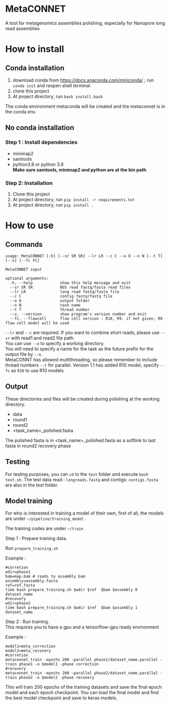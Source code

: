 # MetaCONNET
A tool for metagenomics assemblies polishing, especially for Nanopore long read assemblies

# How to install

## Conda installation
1. download conda from https://docs.anaconda.com/miniconda/ ; run `conda init` and reopen shell terminal
2. clone this project
3. At project directory, run `bash install.bash`

The conda environment metaconda will be created and the metaconnet is in the conda env.

## No conda installation
### Step 1 : Install dependencies
- minimap2
- samtools
- python3.8 or python 3.9   
**Make sure samtools, minimap2 and python are at the bin path**

### Step 2: Installation
1. Clone this project 
2. At project directory, run `pip install -r requirements.txt`
3. At project directory, run `pip install .`

# How to use

## Commands

```
usage: MetaCONNET [-h] [--sr SR SR] --lr LR --c C --o O --n N [--t T] [--v] [--fc FC]

MetaCONNET input

optional arguments:
  -h, --help            show this help message and exit
  --sr SR SR            NGS read fastq/fasta read files
  --lr LR               long read fastq/fasta file
  --c C                 contig fastq/fastq file
  --o O                 output folder
  --n N                 task name
  --t T                 thread number
  --v, --version        show program's version number and exit
  --fc, --flowcell      flow cell version : R10, R9. if not given, R9 flow cell model will be used
```

`--lr` and `--c` are required. If you want to combine short reads, please use `--sr` with read1 and read2 file path.   
You can use `--o` to specify a working directory.    
You will need to specify a name for the task as the future prefix for the output file by `--n`.    
MetaCONNT has allowed multithreading, so please remember to include thread numbers `--t` for parallel.
Version 1.1 has added R10 model, specify `--fc` as `R10` to use R10 models 

## Output
These directories and files will be created during polishing at the working directory.
- data
- round1
- round2 
- <task_name>_polished.fasta

The polished fasta is in <task_name>_polished.fasta as a softlink to last fasta in round2 recovery phase

## Testing

For testing purposes, you can `cd` to the `test` folder and execute `bash test.sh`. The test data read : `longreads.fastq` and contigs: `contigs.fasta` are also in the test folder.     


## Model training

For who is interested in training a model of their own, first of all, the models are under `~/pipeline/training_model` .

The training codes are under `~/train`

Step 1 : Prepare training data.    

Run `prepare_training.sh`

Example :
```shell
#corretion
wdir=phase1
bam=map.bam # reads to assembly bam
assembly=assembly.fasta
ref=ref.fasta
time bash prepare_training.sh $wdir $ref  $bam $assembly 0 dataset_name
#recovery
wdir=phase2
time bash prepare_training.sh $wdir $ref  $bam $assembly 1 dataset_name
```
Step 2 : Run training.    
This requires you to have a gpu and a tensorflow-gpu ready environment

Example :
```shell
model1=meta_correction
model2=meta_recovery
#corretion
metaconnet_train -epochs 200 -parallel phase1/dataset_name.parallel -train phase1 -o $model1 -phase correction
#recovery
metaconnet_train -epochs 200 -parallel phase2/dataset_name.parallel -train phase2 -o $model2 -phase recovery
```

This will train 200 epochs of the training datasets and save the final epoch model and each epoch checkpoint. You can load the final model and find the best model checkpoint and save to keras models.




